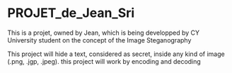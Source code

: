# PROJET_de_Jean_Sri
This is a projet, owned by Jean, which is being developped by CY University student on the concept of the Image Steganography

This project will hide a text, considered as secret, inside any kind of image (.png, .jgp, .jpeg).
this project will work by encoding and decoding

